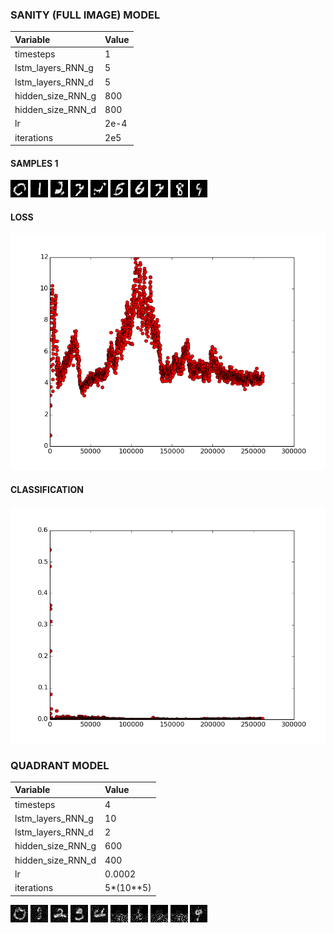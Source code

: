 ### SANITY (FULL IMAGE) MODEL

| Variable          | Value     |
| :---------------- | :---------|
| timesteps         | 1         |
| lstm_layers_RNN_g | 5        |
| lstm_layers_RNN_d | 5         |
| hidden_size_RNN_g | 800       |
| hidden_size_RNN_d | 800       |
| lr                | 2e-4    |
| iterations        | 2e5       |

#### SAMPLES 1

![alt tag](samples/im0_sanity_3.png)
![alt tag](samples/im1_sanity_3.png)
![alt tag](samples/im2_sanity_3.png)
![alt tag](samples/im3_sanity_3.png)
![alt tag](samples/im4_sanity_3.png)
![alt tag](samples/im5_sanity_3.png)
![alt tag](samples/im6_sanity_6.png)
![alt tag](samples/im7_sanity_7.png)
![alt tag](samples/im8_sanity_2.png)
![alt tag](samples/im9_sanity_2.png)

#### LOSS

![alt tag](loss.png)

#### CLASSIFICATION

![alt tag](classification.png)

### QUADRANT MODEL

| Variable          | Value     |
| :---------------- | :---------|
| timesteps         | 4         |
| lstm_layers_RNN_g | 10        |
| lstm_layers_RNN_d | 2         |
| hidden_size_RNN_g | 600       |
| hidden_size_RNN_d | 400       |
| lr                | 0.0002    |
| iterations        | 5*(10**5) |

![alt tag](quadrant_samples/0.png)
![alt tag](quadrant_samples/1.png)
![alt tag](quadrant_samples/2.png)
![alt tag](quadrant_samples/3.png)
![alt tag](quadrant_samples/4.png)
![alt tag](quadrant_samples/5.png)
![alt tag](quadrant_samples/6.png)
![alt tag](quadrant_samples/7.png)
![alt tag](quadrant_samples/8.png)
![alt tag](quadrant_samples/9.png)


